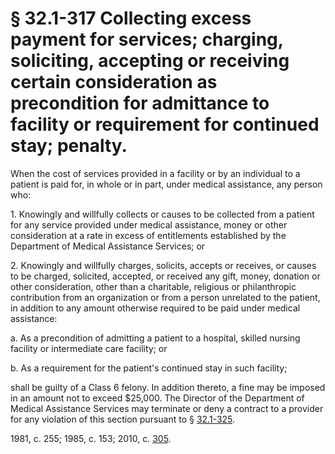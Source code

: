 # § 32.1-317 Collecting excess payment for services; charging, soliciting, accepting or receiving certain consideration as precondition for admittance to facility or requirement for continued stay; penalty.

<p>When the cost of services provided in a facility or by an individual to a patient is paid for, in whole or in part, under medical assistance, any person who:</p><p>1. Knowingly and willfully collects or causes to be collected from a patient for any service provided under medical assistance, money or other consideration at a rate in excess of entitlements established by the Department of Medical Assistance Services; or</p><p>2. Knowingly and willfully charges, solicits, accepts or receives, or causes to be charged, solicited, accepted, or received any gift, money, donation or other consideration, other than a charitable, religious or philanthropic contribution from an organization or from a person unrelated to the patient, in addition to any amount otherwise required to be paid under medical assistance:</p><p>a. As a precondition of admitting a patient to a hospital, skilled nursing facility or intermediate care facility; or</p><p>b. As a requirement for the patient's continued stay in such facility;</p><p>shall be guilty of a Class 6 felony. In addition thereto, a fine may be imposed in an amount not to exceed $25,000. The Director of the Department of Medical Assistance Services may terminate or deny a contract to a provider for any violation of this section pursuant to § <a href='http://law.lis.virginia.gov/vacode/32.1-325/'>32.1-325</a>.</p><p>1981, c. 255; 1985, c. 153; 2010, c. <a href='http://lis.virginia.gov/cgi-bin/legp604.exe?101+ful+CHAP0305'>305</a>.</p>